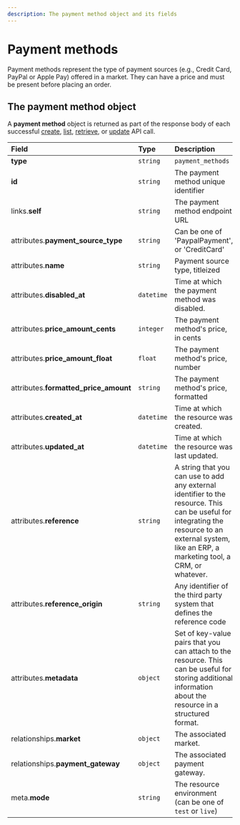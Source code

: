 ```yaml
---
description: The payment method object and its fields
---
```


# Payment methods

Payment methods represent the type of payment sources \(e.g., Credit Card, PayPal or Apple Pay\) offered in a market. They can have a price and must be present before placing an order.

## The payment method object

A **payment method** object is returned as part of the response body of each successful [create](https://docs.commercelayer.io/api/resources/payment_methods/create_payment_method), [list](https://docs.commercelayer.io/api/resources/payment_methods/list_payment_methods), [retrieve](https://docs.commercelayer.io/api/resources/payment_methods/retrieve_payment_method), or [update](https://docs.commercelayer.io/api/resources/payment_methods/update_payment_method) API call.

| Field | Type | Description |
| :--- | :--- | :--- |
| **type** | `string` | `payment_methods` |
| **id** | `string` | The payment method unique identifier |
| links.**self** | `string` | The payment method endpoint URL |
| attributes.**payment\_source\_type** | `string` | Can be one of 'PaypalPayment', or 'CreditCard' |
| attributes.**name** | `string` | Payment source type, titleized |
| attributes.**disabled\_at** | `datetime` | Time at which the payment method was disabled. |
| attributes.**price\_amount\_cents** | `integer` | The payment method's price, in cents |
| attributes.**price\_amount\_float** | `float` | The payment method's price, number |
| attributes.**formatted\_price\_amount** | `string` | The payment method's price, formatted |
| attributes.**created\_at** | `datetime` | Time at which the resource was created. |
| attributes.**updated\_at** | `datetime` | Time at which the resource was last updated. |
| attributes.**reference** | `string` | A string that you can use to add any external identifier to the resource. This can be useful for integrating the resource to an external system, like an ERP, a marketing tool, a CRM, or whatever. |
| attributes.**reference\_origin** | `string` | Any identifier of the third party system that defines the reference code |
| attributes.**metadata** | `object` | Set of key-value pairs that you can attach to the resource. This can be useful for storing additional information about the resource in a structured format. |
| relationships.**market** | `object` | The associated market. |
| relationships.**payment\_gateway** | `object` | The associated payment gateway. |
| meta.**mode** | `string` | The resource environment \(can be one of `test` or `live`\) |

